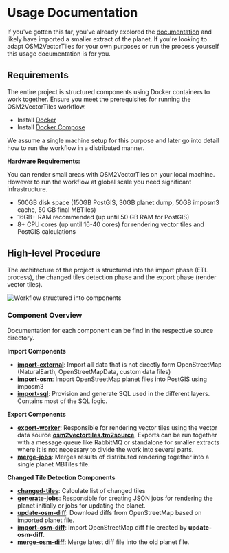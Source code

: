 # Usage Documentation

If you've gotten this far, you've already explored the [documentation](http://osm2vectortiles.org/docs/) and likely have imported
a smaller extract of the planet. If you're looking to adapt OSM2VectorTiles for your own purposes
or run the process yourself this usage documentation is for you.

## Requirements

The entire project is structured components using Docker containers
to work together. Ensure you meet the prerequisites for running the
OSM2VectorTiles workflow.

- Install [Docker](https://docs.docker.com/engine/installation/)
- Install [Docker Compose](https://docs.docker.com/compose/install/)

We assume a single machine setup for this purpose and later go into detail
how to run the workflow in a distributed manner.

**Hardware Requirements:**

You can render small areas with OSM2VectorTiles on your local machine.
However to run the workflow at global scale you need significant infrastructure.

- 500GB disk space (150GB PostGIS, 30GB planet dump, 50GB imposm3 cache, 50 GB final MBTiles)
- 16GB+ RAM recommended (up until 50 GB RAM for PostGIS)
- 8+ CPU cores (up until 16-40 cores) for rendering vector tiles and PostGIS calculations

## High-level Procedure

The architecture of the project is structured into the import phase (ETL process),
the changed tiles detection phase and the export phase (render vector tiles).

![Workflow structured into components](/src/etl_components.png)

### Component Overview

Documentation for each component can be find in the respective source directory.

**Import Components**

- **[import-external](/src/import-external)**: Import all data that is not directly form OpenStreetMap (NaturalEarth, OpenStreetMapData, custom data files)
- **[import-osm](/src/import-osm)**: Import OpenStreetMap planet files into PostGIS using imposm3
- **[import-sql](/src/import-sql)**: Provision and generate SQL used in the different layers. Contains most of the SQL logic.

**Export Components**

- **[export-worker](/src/export-worker)**: Responsible for rendering vector tiles using the vector data source **[osm2vectortiles.tm2source](/osm2vectortiles.tm2source)**. Exports can be run together with a message queue like RabbitMQ or standalone for smaller extracts where it is not necessary to divide the work into several parts.
- **[merge-jobs](/src/merge-jobs)**: Merges results of distributed rendering together into a single planet MBTiles file.

**Changed Tile Detection Components**

- **[changed-tiles](/src/changed-tiles)**: Calculate list of changed tiles
- **[generate-jobs](/src/generate-jobs)**: Responsible for creating JSON jobs for rendering the planet initially or jobs for updating the planet.
- **[update-osm-diff](/src/import-osm)**: Download diffs from OpenStreetMap based on imported planet file.
- **[import-osm-diff](/src/import-osm)**: Import OpenStreetMap diff file created by **update-osm-diff**.
- **[merge-osm-diff](/src/import-osm)**: Merge latest diff file into the old planet file.
